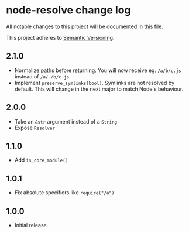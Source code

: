# node-resolve change log

All notable changes to this project will be documented in this file.

This project adheres to [Semantic Versioning](http://semver.org/).

## 2.1.0
* Normalize paths before returning. You will now receive eg. `/a/b/c.js` instead
  of `/a/./b/c.js`.
* Implement `preserve_symlinks(bool)`. Symlinks are not resolved by default.
  This will change in the next major to match Node's behaviour.

## 2.0.0
* Take an `&str` argument instead of a `String`
* Expose `Resolver`

## 1.1.0
* Add `is_core_module()`

## 1.0.1
* Fix absolute specifiers like `require("/a")`

## 1.0.0
* Initial release.
